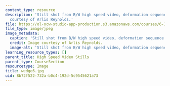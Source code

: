 ```yaml
---
content_type: resource
description: 'Still shot from B/W high speed video, deformation sequence #6. Image
  courtesy of Arlis Reynolds.'
file: https://ol-ocw-studio-app-production.s3.amazonaws.com/courses/6-163-strobe-project-laboratory-fall-2005/8b72f522732ab0c4192d5c9545621a73_wedge6.jpg
file_type: image/jpeg
image_metadata:
  caption: 'Still shot from B/W high speed video, deformation sequence #6.'
  credit: Image courtesy of Arlis Reynolds.
  image-alt: 'Still shot from B/W high speed video, deformation sequence #6.'
learning_resource_types: []
parent_title: High Speed Video Stills
parent_type: CourseSection
resourcetype: Image
title: wedge6.jpg
uid: 8b72f522-732a-b0c4-192d-5c9545621a73
---
```


